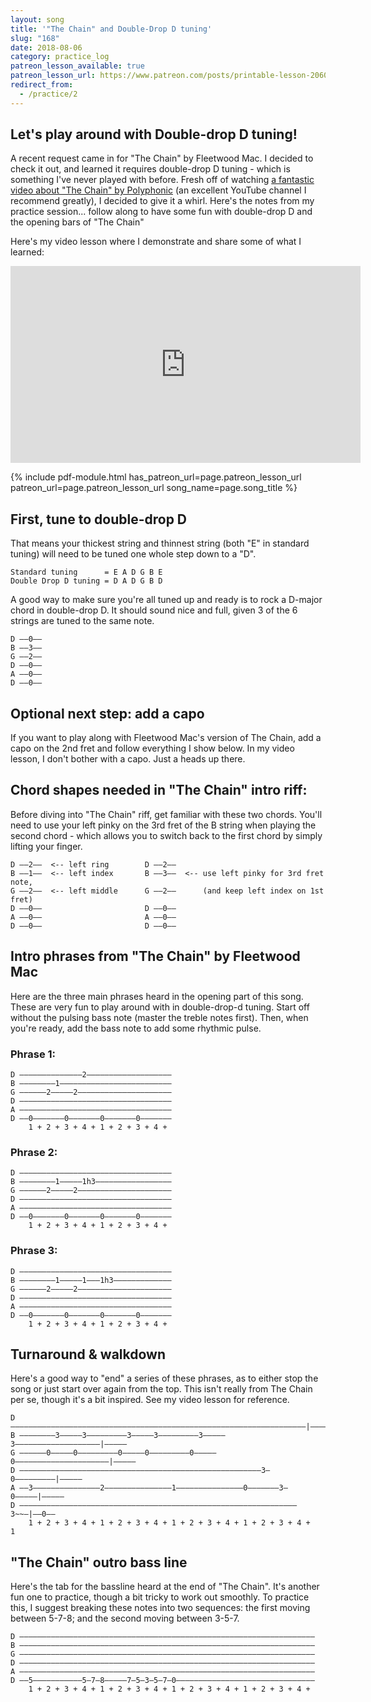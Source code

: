 ```yaml
---
layout: song
title: '"The Chain" and Double-Drop D tuning'
slug: "168"
date: 2018-08-06
category: practice_log
patreon_lesson_available: true
patreon_lesson_url: https://www.patreon.com/posts/printable-lesson-20607117
redirect_from:
  - /practice/2
---
```


## Let's play around with Double-drop D tuning!

A recent request came in for "The Chain" by Fleetwood Mac. I decided to check it out, and learned it requires double-drop D tuning - which is something I've never played with before. Fresh off of watching [a fantastic video about "The Chain" by Polyphonic](https://www.youtube.com/watch?v=RqTARzw7j_w) (an excellent YouTube channel I recommend greatly), I decided to give it a whirl. Here's the notes from my practice session... follow along to have some fun with double-drop D and the opening bars of "The Chain"

Here's my video lesson where I demonstrate and share some of what I learned:

<iframe width="560" height="315" src="https://www.youtube.com/embed/wqe2dQjUnVw?showinfo=0" frameborder="0" allowfullscreen></iframe>

{% include pdf-module.html has_patreon_url=page.patreon_lesson_url patreon_url=page.patreon_lesson_url song_name=page.song_title %}

## First, tune to double-drop D

That means your thickest string and thinnest string (both "E" in standard tuning) will need to be tuned one whole step down to a "D".

    Standard tuning      = E A D G B E
    Double Drop D tuning = D A D G B D

A good way to make sure you're all tuned up and ready is to rock a D-major chord in double-drop D. It should sound nice and full, given 3 of the 6 strings are tuned to the same note.

    D ––0––
    B ––3––
    G ––2––
    D ––0––
    A ––0––
    D ––0––

## Optional next step: add a capo

If you want to play along with Fleetwood Mac's version of The Chain, add a capo on the 2nd fret and follow everything I show below. In my video lesson, I don't bother with a capo. Just a heads up there.

## Chord shapes needed in "The Chain" intro riff:

Before diving into "The Chain" riff, get familiar with these two chords. You'll need to use your left pinky on the 3rd fret of the B string when playing the second chord - which allows you to switch back to the first chord by simply lifting your finger.

    D ––2––  <-- left ring        D ––2––
    B ––1––  <-- left index       B ––3––  <-- use left pinky for 3rd fret note,
    G ––2––  <-- left middle      G ––2––      (and keep left index on 1st fret)
    D ––0––                       D ––0––
    A ––0––                       A ––0––
    D ––0––                       D ––0––

## Intro phrases from "The Chain" by Fleetwood Mac

Here are the three main phrases heard in the opening part of this song. These are very fun to play around with in double-drop-d tuning. Start off without the pulsing bass note (master the treble notes first). Then, when you're ready, add the bass note to add some rhythmic pulse.

### Phrase 1:

    D ––––––––––––––2–––––––––––––––––––
    B ––––––––1–––––––––––––––––––––––––
    G ––––––2–––––2–––––––––––––––––––––
    D ––––––––––––––––––––––––––––––––––
    A ––––––––––––––––––––––––––––––––––
    D ––0–––––––0–––––––0–––––––0–––––––
        1 + 2 + 3 + 4 + 1 + 2 + 3 + 4 +

### Phrase 2:

    D ––––––––––––––––––––––––––––––––––
    B ––––––––1–––––1h3–––––––––––––––––
    G ––––––2–––––2–––––––––––––––––––––
    D ––––––––––––––––––––––––––––––––––
    A ––––––––––––––––––––––––––––––––––
    D ––0–––––––0–––––––0–––––––0–––––––
        1 + 2 + 3 + 4 + 1 + 2 + 3 + 4 +

### Phrase 3:

    D ––––––––––––––––––––––––––––––––––
    B ––––––––1–––––1–––1h3–––––––––––––
    G ––––––2–––––2–––––––––––––––––––––
    D ––––––––––––––––––––––––––––––––––
    A ––––––––––––––––––––––––––––––––––
    D ––0–––––––0–––––––0–––––––0–––––––
        1 + 2 + 3 + 4 + 1 + 2 + 3 + 4 +

## Turnaround & walkdown

Here's a good way to "end" a series of these phrases, as to either stop the song or just start over again from the top. This isn't really from The Chain per se, though it's a bit inspired. See my video lesson for reference.

    D ––––––––––––––––––––––––––––––––––––––––––––––––––––––––––––––––––|–––––
    B ––––––––3–––––3–––––––––3–––––3–––––––––3–––––3–––––––––––––––––––|–––––
    G ––––––0–––––0–––––––––0–––––0–––––––––0–––––0–––––––––––––––––––––|–––––
    D ––––––––––––––––––––––––––––––––––––––––––––––––––––––3–0–––––––––|–––––
    A ––3–––––––––––––––2–––––––––––––––1–––––––––––––––0–––––––3–0–––––|–––––
    D ––––––––––––––––––––––––––––––––––––––––––––––––––––––––––––––3~~–|––0––
        1 + 2 + 3 + 4 + 1 + 2 + 3 + 4 + 1 + 2 + 3 + 4 + 1 + 2 + 3 + 4 +    1


## "The Chain" outro bass line

Here's the tab for the bassline heard at the end of "The Chain". It's another fun one to practice, though a bit tricky to work out smoothly. To practice this, I suggest breaking these notes into two sequences: the first moving between 5-7-8; and the second moving between 3-5-7.

    D ––––––––––––––––––––––––––––––––––––––––––––––––––––––––––––––––––
    B ––––––––––––––––––––––––––––––––––––––––––––––––––––––––––––––––––
    G ––––––––––––––––––––––––––––––––––––––––––––––––––––––––––––––––––
    D ––––––––––––––––––––––––––––––––––––––––––––––––––––––––––––––––––
    A ––––––––––––––––––––––––––––––––––––––––––––––––––––––––––––––––––
    D ––5–––––––––––5–7–8–––––7–5–3–5–7–0–––––––––––––––––––––––––––––––
        1 + 2 + 3 + 4 + 1 + 2 + 3 + 4 + 1 + 2 + 3 + 4 + 1 + 2 + 3 + 4 +
